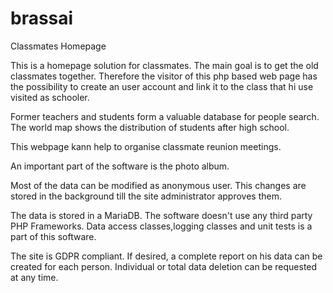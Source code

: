 # brassai
Classmates Homepage

This is a homepage solution for classmates. The main goal is to get the old classmates together. 
Therefore the visitor of this php based web page has the possibility to create an user account and link it to the class that hi use visited as schooler.

Former teachers and students form a valuable database for people search. The world map shows the distribution of students after high school.

This webpage kann help to organise classmate reunion meetings.

An important part of the software is the photo album.

Most of the data can be modified as anonymous user. This  changes are stored in the background till the site administrator approves them.

The data is stored in a MariaDB. The software doesn't use any third party PHP Frameworks. Data access classes,logging classes and  unit tests is a part of this software. 

The site is GDPR compliant. If desired, a complete report on his data can be created for each person. Individual or total data deletion can be requested at any time.